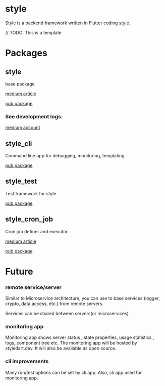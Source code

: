 # style

Style is a backend framework written in Flutter coding style.

// TODO: This is a template

# Packages

## style

base package

[medium article](https://itnext.io/style-backend-framework-d544bdb78a36)

[pub package](https://pub.dev/packages/style_dart)

### See development logs:

[medium account](https://medium.com/@mehmet_yaz)

## style_cli

Command line app for debugging, monitoring, templating.

[pub package](https://pub.dev/packages/style_cli)

## style_test

Test framework for style

[pub package](https://pub.dev/packages/style_test)

## style_cron_job

Cron job definer and executor.

[medium article](https://itnext.io/flutter-dart-cron-jobs-90fa065ba8d2)

[pub package](https://pub.dev/packages/style_cron_job)

# Future

### remote service/server

Similar to Microservice architecture, you can use to base services (logger, crypto, data access, etc.) from remote
servers.

Services can be shared between servers(or microservices).

### monitoring app

Monitoring app shows server status , state properties, usage statistics , logs, component tree etc. The monitoring app
will be hosted by styledart.dev. It will also be available as open source.

### cli improvements

Many run/test options can be set by cli app. Also, cli app used for monitoring app.